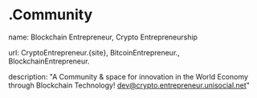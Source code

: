 # .Community
name: Blockchain Entrepreneur, Crypto Entrepreneurship

url: CryptoEntrepreneur.{site}, BitcoinEntrepreneur., BlockchainEntrepreneur.

description: "A Community & space for innovation in the World Economy through Blockchain Technology! dev@crypto.entrepreneur.unisocial.net"
